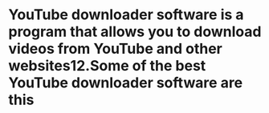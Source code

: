 # YouTube downloader software is a program that allows you to download videos from YouTube and other websites12.Some of the best YouTube downloader software are this
